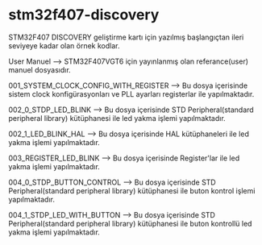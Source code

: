 # stm32f407-discovery
STM32F407 DISCOVERY geliştirme kartı için yazılmış başlangıçtan ileri seviyeye kadar olan örnek kodlar.

User Manuel --> STM32F407VGT6 için yayınlanmış olan referance(user) manuel dosyasıdır. 

001_SYSTEM_CLOCK_CONFIG_WITH_REGISTER --> Bu dosya içerisinde sistem clock konfigürasyonları ve PLL ayarları registerlar ile yapılmaktadır.

002_0_STDP_LED_BLINK --> Bu dosya içerisinde STD Peripheral(standard peripheral library) kütüphanesi ile led yakma işlemi yapılmaktadır.

002_1_LED_BLINK_HAL --> Bu dosya içerisinde HAL kütüphaneleri ile led yakma işlemi yapılmaktadır.

003_REGISTER_LED_BLINK --> Bu dosya içerisinde Register'lar ile led yakma işlemi yapılmaktadır.

004_0_STDP_BUTTON_CONTROL --> Bu dosya içerisinde STD Peripheral(standard peripheral library) kütüphanesi ile buton kontrol işlemi yapılmaktadır.

004_1_STDP_LED_WITH_BUTTON --> Bu dosya içerisinde STD Peripheral(standard peripheral library) kütüphanesi ile buton kontrollü led yakma işlemi yapılmaktadır.
